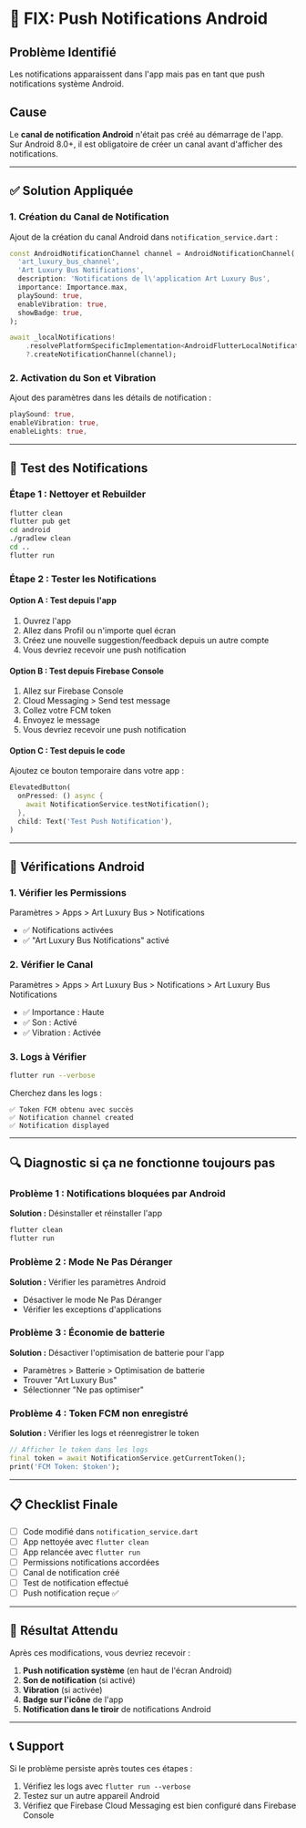 # 🔔 FIX: Push Notifications Android

## Problème Identifié
Les notifications apparaissent dans l'app mais pas en tant que push notifications système Android.

## Cause
Le **canal de notification Android** n'était pas créé au démarrage de l'app. Sur Android 8.0+, il est obligatoire de créer un canal avant d'afficher des notifications.

---

## ✅ Solution Appliquée

### 1. Création du Canal de Notification
Ajout de la création du canal Android dans `notification_service.dart` :

```dart
const AndroidNotificationChannel channel = AndroidNotificationChannel(
  'art_luxury_bus_channel',
  'Art Luxury Bus Notifications',
  description: 'Notifications de l\'application Art Luxury Bus',
  importance: Importance.max,
  playSound: true,
  enableVibration: true,
  showBadge: true,
);

await _localNotifications!
    .resolvePlatformSpecificImplementation<AndroidFlutterLocalNotificationsPlugin>()
    ?.createNotificationChannel(channel);
```

### 2. Activation du Son et Vibration
Ajout des paramètres dans les détails de notification :

```dart
playSound: true,
enableVibration: true,
enableLights: true,
```

---

## 🧪 Test des Notifications

### Étape 1 : Nettoyer et Rebuilder
```bash
flutter clean
flutter pub get
cd android
./gradlew clean
cd ..
flutter run
```

### Étape 2 : Tester les Notifications

#### Option A : Test depuis l'app
1. Ouvrez l'app
2. Allez dans Profil ou n'importe quel écran
3. Créez une nouvelle suggestion/feedback depuis un autre compte
4. Vous devriez recevoir une push notification

#### Option B : Test depuis Firebase Console
1. Allez sur Firebase Console
2. Cloud Messaging > Send test message
3. Collez votre FCM token
4. Envoyez le message
5. Vous devriez recevoir une push notification

#### Option C : Test depuis le code
Ajoutez ce bouton temporaire dans votre app :

```dart
ElevatedButton(
  onPressed: () async {
    await NotificationService.testNotification();
  },
  child: Text('Test Push Notification'),
)
```

---

## 📱 Vérifications Android

### 1. Vérifier les Permissions
Paramètres > Apps > Art Luxury Bus > Notifications
- ✅ Notifications activées
- ✅ "Art Luxury Bus Notifications" activé

### 2. Vérifier le Canal
Paramètres > Apps > Art Luxury Bus > Notifications > Art Luxury Bus Notifications
- ✅ Importance : Haute
- ✅ Son : Activé
- ✅ Vibration : Activée

### 3. Logs à Vérifier
```bash
flutter run --verbose
```

Cherchez dans les logs :
```
✅ Token FCM obtenu avec succès
✅ Notification channel created
✅ Notification displayed
```

---

## 🔍 Diagnostic si ça ne fonctionne toujours pas

### Problème 1 : Notifications bloquées par Android
**Solution :** Désinstaller et réinstaller l'app
```bash
flutter clean
flutter run
```

### Problème 2 : Mode Ne Pas Déranger
**Solution :** Vérifier les paramètres Android
- Désactiver le mode Ne Pas Déranger
- Vérifier les exceptions d'applications

### Problème 3 : Économie de batterie
**Solution :** Désactiver l'optimisation de batterie pour l'app
- Paramètres > Batterie > Optimisation de batterie
- Trouver "Art Luxury Bus"
- Sélectionner "Ne pas optimiser"

### Problème 4 : Token FCM non enregistré
**Solution :** Vérifier les logs et réenregistrer le token
```dart
// Afficher le token dans les logs
final token = await NotificationService.getCurrentToken();
print('FCM Token: $token');
```

---

## 📋 Checklist Finale

- [ ] Code modifié dans `notification_service.dart`
- [ ] App nettoyée avec `flutter clean`
- [ ] App relancée avec `flutter run`
- [ ] Permissions notifications accordées
- [ ] Canal de notification créé
- [ ] Test de notification effectué
- [ ] Push notification reçue ✅

---

## 🎯 Résultat Attendu

Après ces modifications, vous devriez recevoir :

1. **Push notification système** (en haut de l'écran Android)
2. **Son de notification** (si activé)
3. **Vibration** (si activée)
4. **Badge sur l'icône** de l'app
5. **Notification dans le tiroir** de notifications Android

---

## 📞 Support

Si le problème persiste après toutes ces étapes :
1. Vérifiez les logs avec `flutter run --verbose`
2. Testez sur un autre appareil Android
3. Vérifiez que Firebase Cloud Messaging est bien configuré dans Firebase Console

